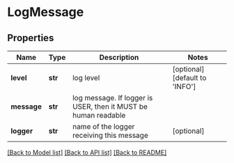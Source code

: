# LogMessage

## Properties
Name | Type | Description | Notes
------------ | ------------- | ------------- | -------------
**level** | **str** | log level | [optional] [default to 'INFO']
**message** | **str** | log message. If logger is USER, then it MUST be human readable |
**logger** | **str** | name of the logger receiving this message | [optional]

[[Back to Model list]](../README.md#documentation-for-models) [[Back to API list]](../README.md#documentation-for-api-endpoints) [[Back to README]](../README.md)
